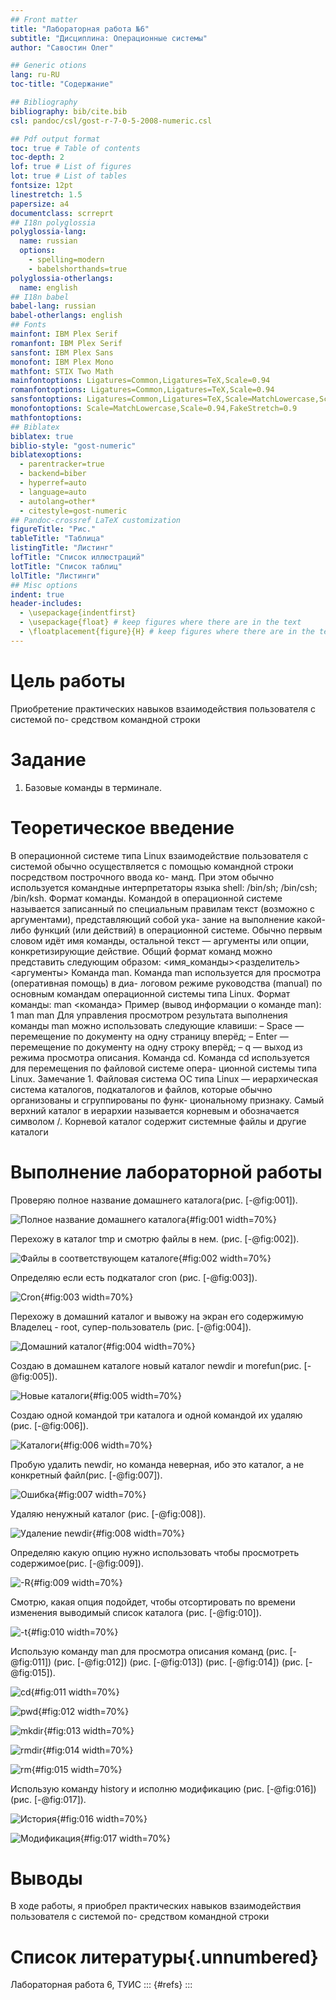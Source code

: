 ```yaml
---
## Front matter
title: "Лабораторная работа №6"
subtitle: "Дисциплина: Операционные системы"
author: "Савостин Олег"

## Generic otions
lang: ru-RU
toc-title: "Содержание"

## Bibliography
bibliography: bib/cite.bib
csl: pandoc/csl/gost-r-7-0-5-2008-numeric.csl

## Pdf output format
toc: true # Table of contents
toc-depth: 2
lof: true # List of figures
lot: true # List of tables
fontsize: 12pt
linestretch: 1.5
papersize: a4
documentclass: scrreprt
## I18n polyglossia
polyglossia-lang:
  name: russian
  options:
	- spelling=modern
	- babelshorthands=true
polyglossia-otherlangs:
  name: english
## I18n babel
babel-lang: russian
babel-otherlangs: english
## Fonts
mainfont: IBM Plex Serif
romanfont: IBM Plex Serif
sansfont: IBM Plex Sans
monofont: IBM Plex Mono
mathfont: STIX Two Math
mainfontoptions: Ligatures=Common,Ligatures=TeX,Scale=0.94
romanfontoptions: Ligatures=Common,Ligatures=TeX,Scale=0.94
sansfontoptions: Ligatures=Common,Ligatures=TeX,Scale=MatchLowercase,Scale=0.94
monofontoptions: Scale=MatchLowercase,Scale=0.94,FakeStretch=0.9
mathfontoptions:
## Biblatex
biblatex: true
biblio-style: "gost-numeric"
biblatexoptions:
  - parentracker=true
  - backend=biber
  - hyperref=auto
  - language=auto
  - autolang=other*
  - citestyle=gost-numeric
## Pandoc-crossref LaTeX customization
figureTitle: "Рис."
tableTitle: "Таблица"
listingTitle: "Листинг"
lofTitle: "Список иллюстраций"
lotTitle: "Список таблиц"
lolTitle: "Листинги"
## Misc options
indent: true
header-includes:
  - \usepackage{indentfirst}
  - \usepackage{float} # keep figures where there are in the text
  - \floatplacement{figure}{H} # keep figures where there are in the text
---
```


# Цель работы

Приобретение практических навыков взаимодействия пользователя с системой по-
средством командной строки

# Задание

1. Базовые команды в терминале.

# Теоретическое введение

В операционной системе типа Linux взаимодействие пользователя с системой обычно
осуществляется с помощью командной строки посредством построчного ввода ко-
манд. При этом обычно используется командные интерпретаторы языка shell: /bin/sh;
/bin/csh; /bin/ksh.
Формат команды. Командой в операционной системе называется записанный по
специальным правилам текст (возможно с аргументами), представляющий собой ука-
зание на выполнение какой-либо функций (или действий) в операционной системе.
Обычно первым словом идёт имя команды, остальной текст — аргументы или опции,
конкретизирующие действие.
Общий формат команд можно представить следующим образом:
<имя_команды><разделитель><аргументы>
Команда man. Команда man используется для просмотра (оперативная помощь) в диа-
логовом режиме руководства (manual) по основным командам операционной системы
типа Linux.
Формат команды:
man <команда>
Пример (вывод информации о команде man):
1 man man
Для управления просмотром результата выполнения команды man можно использовать
следующие клавиши:
– Space — перемещение по документу на одну страницу вперёд;
– Enter — перемещение по документу на одну строку вперёд;
– q — выход из режима просмотра описания.
Команда cd. Команда cd используется для перемещения по файловой системе опера-
ционной системы типа Linux.
Замечание 1. Файловая система ОС типа Linux — иерархическая система каталогов,
подкаталогов и файлов, которые обычно организованы и сгруппированы по функ-
циональному признаку. Самый верхний каталог в иерархии называется корневым
и обозначается символом /. Корневой каталог содержит системные файлы и другие
каталоги

# Выполнение лабораторной работы

Проверяю полное название домашнего каталога(рис. [-@fig:001]).

![Полное название домашнего каталога](image/1.png){#fig:001 width=70%}

Перехожу в каталог tmp и смотрю файлы в нем. (рис. [-@fig:002]).

![Файлы в соответствующем каталоге](image/2.png){#fig:002 width=70%}

Определяю если есть подкаталог cron (рис. [-@fig:003]).

![Cron](image/3.png){#fig:003 width=70%}

Перехожу в домашний каталог и вывожу на экран его содержимую Владелец - root, супер-пользователь (рис. [-@fig:004]).

![Домашний каталог](image/5.png){#fig:004 width=70%}

Создаю в домашнем каталоге новый каталог newdir и morefun(рис. [-@fig:005]).

![Новые каталоги](image/6.png){#fig:005 width=70%}

Создаю одной командой три каталога и одной командой их удаляю (рис. [-@fig:006]).

![Каталоги](image/7.png){#fig:006 width=70%}

Пробую удалить newdir, но команда неверная, ибо это каталог, а не конкретный файл(рис. [-@fig:007]).

![Ошибка](image/8.png){#fig:007 width=70%}

Удаляю ненужный каталог (рис. [-@fig:008]).

![Удаление newdir](image/9.png){#fig:008 width=70%}

Определяю какую опцию нужно использовать чтобы просмотреть содержимое(рис. [-@fig:009]).

![-R](image/10.png){#fig:009 width=70%}

Смотрю, какая опция  подойдет, чтобы отсортировать по времени изменения выводимый список каталога (рис. [-@fig:010]).

![-t](image/11.png){#fig:010 width=70%}

Использую команду man для просмотра описания команд (рис. [-@fig:011]) (рис. [-@fig:012]) (рис. [-@fig:013]) (рис. [-@fig:014]) (рис. [-@fig:015]).

![cd](image/12.png){#fig:011 width=70%}

![pwd](image/13.png){#fig:012 width=70%}

![mkdir](image/14.png){#fig:013 width=70%}

![rmdir](image/15.png){#fig:014 width=70%}

![rm](image/16.png){#fig:015 width=70%}

Использую команду history и исполню модификацию (рис. [-@fig:016]) (рис. [-@fig:017]).

![История](image/17.png){#fig:016 width=70%}

![Модификация](image/18.png){#fig:017 width=70%}

# Выводы

В ходе работы, я приобрел практических навыков взаимодействия пользователя с системой по-
средством командной строки

# Список литературы{.unnumbered}

Лабораторная работа 6, ТУИС
::: {#refs}
:::
